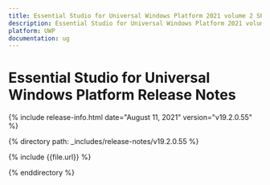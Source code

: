 ```yaml
---
title: Essential Studio for Universal Windows Platform 2021 volume 2 SP1 Release Notes  
description: Essential Studio for Universal Windows Platform 2021 volume 2 SP1 Release Notes  
platform: UWP
documentation: ug
---
```


# Essential Studio for Universal Windows Platform  Release Notes  

{% include release-info.html date="August 11, 2021"  version="v19.2.0.55" %} 


{% directory path: _includes/release-notes/v19.2.0.55 %}

{% include {{file.url}} %}

{% enddirectory %}